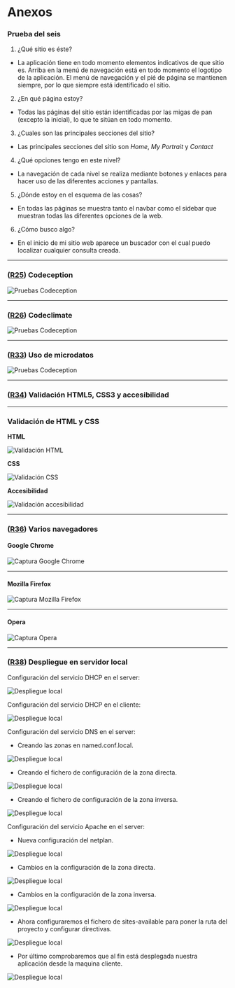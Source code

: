 # Anexos

### Prueba del seis

 1. ¿Qué sitio es éste?
- La aplicación tiene en todo momento elementos indicativos de que sitio es. Arriba en la menú de navegación está en todo momento el logotipo de la aplicación. El menú de navegación y el pié de página se mantienen siempre, por lo que siempre está identificado el sitio.

 2. ¿En qué página estoy?
- Todas las páginas del sitio están identificadas por las migas de pan (excepto la inicial), lo que te sitúan en todo momento.

 3. ¿Cuales son las principales secciones del sitio?
- Las principales secciones del sitio son *Home*, *My Portrait* y *Contact* 

 4. ¿Qué opciones tengo en este nivel?
- La navegación de cada nivel se realiza mediante botones y enlaces para hacer uso de las diferentes acciones y pantallas.

 5. ¿Dónde estoy en el esquema de las cosas?
- En todas las páginas se muestra tanto el navbar como el sidebar que muestran todas las diferentes opciones de la web.

 6. ¿Cómo busco algo?
- En el inicio de mi sitio web aparece un buscador con el cual puedo localizar cualquier consulta creada.

---

### **([R25](https://github.com/joseckk/sharescode/issues/25)) Codeception**

![Pruebas Codeception](images/anexos/codeception.png)

---

### **([R26](https://github.com/joseckk/sharescode/issues/26)) Codeclimate**

![Pruebas Codeception](images/anexos/codeclimate.png)

---

### **([R33](https://github.com/joseckk/sharescode/issues/33)) Uso de microdatos**

![Pruebas Codeception](images/anexos/microdatos.png)

---

### **([R34](https://github.com/joseckk/sharescode/issues/34)) Validación HTML5, CSS3 y accesibilidad**
---
### Validación de HTML y CSS

**HTML**

![Validación HTML](images/anexos/validationHTML.png)

**CSS**

![Validación CSS](images/anexos/validationCSS.png)

**Accesibilidad**

![Validación accesibilidad](images/anexos/validationaccesibility.png)

---

### **([R36](https://github.com/joseckk/sharescode/issues/36)) Varios navegadores**

#### **Google Chrome**

![Captura Google Chrome](images/anexos/googlechrome.png)

---

#### **Mozilla Firefox**

![Captura Mozilla Firefox](images/anexos/mozillafirefox.png)

---

#### **Opera**

![Captura Opera](images/anexos/opera.png)

---

### **([R38](https://github.com/joseckk/sharescode/issues/38)) Despliegue en servidor local**

Configuración del servicio DHCP en el server:

![Despliegue local](images/anexos/dhcpserver1.png)

Configuración del servicio DHCP en el cliente:

![Despliegue local](images/anexos/dhcpclient.png)

Configuración del servicio DNS en el server:

* Creando las zonas en named.conf.local.

![Despliegue local](images/anexos/DNSnamedconflocal.png)

* Creando el fichero de configuración de la zona directa.

![Despliegue local](images/anexos/db-sharexxcode.png)

* Creando el fichero de configuración de la zona inversa.

![Despliegue local](images/anexos/db-192-168-1.png)

Configuración del servicio Apache en el server:

* Nueva configuración del netplan.

![Despliegue local](images/anexos/Apachenetplanservidor.png)

* Cambios en la configuración de la zona directa.

![Despliegue local](images/anexos/Apachezonadirectaserver.png)

* Cambios en la configuración de la zona inversa.

![Despliegue local](images/anexos/Apacheinversaservidor.png)

* Ahora configuraremos el fichero de sites-available para poner la ruta del proyecto y configurar directivas.

![Despliegue local](images/anexos/Apacheconfsitesavailable.png)

* Por último comprobaremos que al fin está desplegada nuestra aplicación desde la maquina cliente.

![Despliegue local](images/anexos/despliegefinalenlocal.png)
